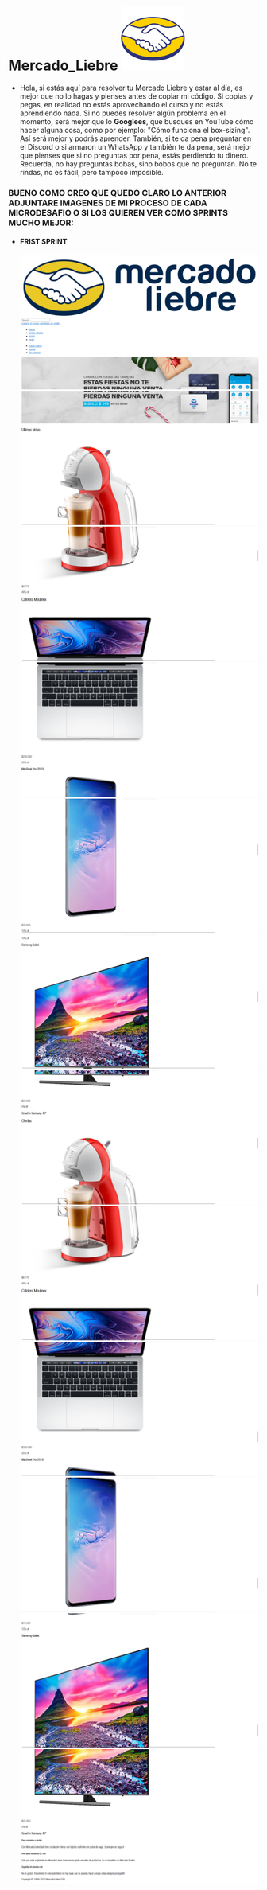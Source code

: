 # Mercado_Liebre                                                                                                                       ![logo](/public/img/svg/favicon.svg)

  - Hola, si estás aquí para resolver tu Mercado Liebre y estar al día, es mejor que no lo hagas y pienses antes de copiar mi código. Si copias y pegas, en realidad no estás aprovechando el curso y no estás aprendiendo nada. Si no puedes resolver algún problema en el momento, será mejor que lo <b>Googlees</b>, que busques en YouTube cómo hacer alguna cosa, como por ejemplo: "Cómo funciona el box-sizing". Así será mejor y podrás aprender. También, si te da pena preguntar en el Discord o si armaron un WhatsApp y también te da pena, será mejor que pienses que si no preguntas por pena, estás perdiendo tu dinero. Recuerda, no hay preguntas bobas, sino bobos que no preguntan. No te rindas, no es fácil, pero tampoco imposible.

### BUENO COMO CREO QUE QUEDO CLARO LO ANTERIOR ADJUNTARE IMAGENES DE MI PROCESO DE CADA MICRODESAFIO O SI LOS QUIEREN VER COMO SPRINTS MUCHO MEJOR:

- #### FRIST SPRINT

    ![0](/frist-sprint/Screenshot%202023-11-10%20092028.png)
    ![0](/frist-sprint/Screenshot%202023-11-10%20092034.png)
    ![0](/frist-sprint/Screenshot%202023-11-10%20092040.png)
    ![0](/frist-sprint/Screenshot%202023-11-10%20092048.png)
    ![0](/frist-sprint/Screenshot%202023-11-10%20092055.png)
    ![0](/frist-sprint/Screenshot%202023-11-10%20092100.png)
    ![0](/frist-sprint/Screenshot%202023-11-10%20092114.png)
    ![0](/frist-sprint/Screenshot%202023-11-10%20092118.png)
    ![0](/frist-sprint/Screenshot%202023-11-10%20092128.png)
    ![0](/frist-sprint/Screenshot%202023-11-10%20092135.png)
    ![0](/frist-sprint/Screenshot%202023-11-10%20092140.png)
    ![0](/frist-sprint/Screenshot%202023-11-10%20092151.png)
    
